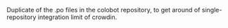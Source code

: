 Duplicate of the .po files in the colobot repository, to get around of
single-repository integration limit of crowdin.

